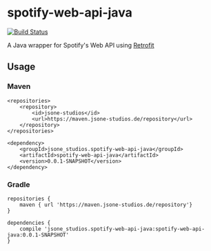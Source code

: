 # spotify-web-api-java

[![Build Status](https://travis-ci.org/jsone-studios/spotify-web-api-java.svg?branch=master)](https://travis-ci.org/jsone-studios/spotify-web-api-java)

A Java wrapper for Spotify's Web API using [Retrofit](http://square.github.io/retrofit/)

## Usage
### Maven
```
<repositories>
    <repository>
        <id>jsone-studios</id>
        <url>https://maven.jsone-studios.de/repository</url>
    </repository>
</repositories>

<dependency>
    <groupId>jsone_studios.spotify-web-api-java</groupId>
    <artifactId>spotify-web-api-java</artifactId>
    <version>0.0.1-SNAPSHOT</version>
</dependency>
```

### Gradle
```
repositories {
    maven { url 'https://maven.jsone-studios.de/repository'}    
}

dependencies {
    compile 'jsone_studios.spotify-web-api-java:spotify-web-api-java:0.0.1-SNAPSHOT'
}    
```
